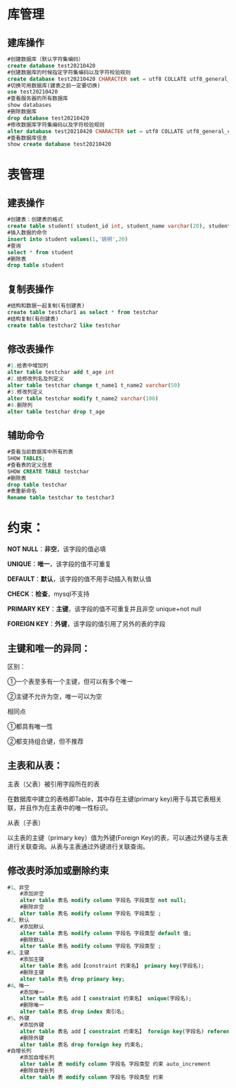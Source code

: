 # 库管理

## 建库操作

```sql
#创建数据库（默认字符集编码） 
create database test20210420 
#创建数据库的时候指定字符集编码以及字符校验规则 
create database test20210420 CHARACTER set = utf8 COLLATE utf8_general_ci 
#切换可用数据库(建表之前一定要切换) 
use test20210420 
#查看服务器的所有数据库 
show databases 
#删除数据库
drop database test20210420
#修改数据库字符集编码以及字符校验规则 
alter database test20210420 CHARACTER set = utf8 COLLATE utf8_general_ci 
#查看数据库信息 
show create database test20210420
```

# 表管理

## 建表操作

```sql
#创建表：创建表的格式 
create table student( student_id int, student_name varchar(20), student_birth int ) 
#插入数据的命令 
insert into student values(1,'姚明',20) 
#查询 
select * from student 
#删除表 
drop table student
```

## 复制表操作

```sql
#结构和数据一起复制(有创建表) 
create table testchar1 as select * from testchar 
#结构复制(有创建表) 
create table testchar2 like testchar
```

## 修改表操作

```sql
#1.给表中增加列 
alter table testchar add t_age int 
#2.给修改列名及列定义 
alter table testchar change t_name1 t_name2 varchar(50) 
#3.修改列定义
alter table testchar modify t_name2 varchar(100)
#4.删除列 
alter table testchar drop t_age
```

## 辅助命令

```sql
#查看当前数据库中所有的表 
SHOW TABLES; 
#查看表的定义信息 
SHOW CREATE TABLE testchar 
#删除表 
drop table testchar 
#表重新命名 
Rename table testchar to testchar3
```

# 约束：

**NOT NULL**：**非空**，该字段的值必填

**UNIQUE**：**唯一**，该字段的值不可重复

**DEFAULT**：**默认**，该字段的值不用手动插入有默认值

**CHECK**：**检查**，mysql不支持

**PRIMARY KEY**：**主键**，该字段的值不可重复并且非空 unique+not null

**FOREIGN KEY**：**外键**，该字段的值引用了另外的表的字段

## 主键和唯一的异同：

区别：

①一个表至多有一个主键，但可以有多个唯一

②主键不允许为空，唯一可以为空

相同点

①都具有唯一性

②都支持组合键，但不推荐

## 主表和从表：

主表（父表）被引用字段所在的表

在数据库中建立的表格即Table，其中存在主键(primary key)用于与其它表相关联，并且作为在主表中的唯一性标识。

从表（子表）

以主表的主键（primary key）值为外键(Foreign Key)的表，可以通过外键与主表进行关联查询。从表与主表通过外键进行关联查询。

## 修改表时添加或删除约束

```sql
#1、非空     
    #添加非空     
    alter table 表名 modify column 字段名 字段类型 not null;     
    #删除非空     
    alter table 表名 modify column 字段名 字段类型 ; 
#2、默认     
    #添加默认   
    alter table 表名 modify column 字段名 字段类型 default 值;     
    #删除默认     
    alter table 表名 modify column 字段名 字段类型 ; 
#3、主键     
    #添加主键     
    alter table 表名 add【constraint 约束名】 primary key(字段名);   
    #删除主键     
    alter table 表名 drop primary key; 
#4、唯一   
    #添加唯一   
    alter table 表名 add【 constraint 约束名】 unique(字段名);     
    #删除唯一     
    alter table 表名 drop index 索引名; 
#5、外键   
    #添加外键   
    alter table 表名 add【 constraint 约束名】 foreign key(字段名) references 主表（被引用列）;   
    #删除外键   
    alter table 表名 drop foreign key 约束名;
#自增长列
    #添加自增长列
    alter table 表 modify column 字段名 字段类型 约束 auto_increment
    #删除自增长列
    alter table 表 modify column 字段名 字段类型 约束 
```



#  